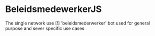#  BeleidsmedewerkerJS
The single network use [!] 'beleidsmederwerker' bot used for general purpose and sever specific use cases
